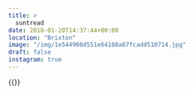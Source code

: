 ```yaml
---
title: >
  suntread
date: 2018-01-20T14:37:44+00:00
location: "Brixton"
image: "/img/1e544908d551e64108a87fcadd510714.jpg"
draft: false
instagram: true
---
```


{{<photo src="/img/1e544908d551e64108a87fcadd510714.jpg">}}
